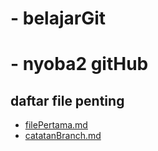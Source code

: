 # - belajarGit
# - nyoba2 gitHub

## daftar file penting

- [filePertama.md](filePertama.md)
- [catatanBranch.md](catatanBranch.md)
